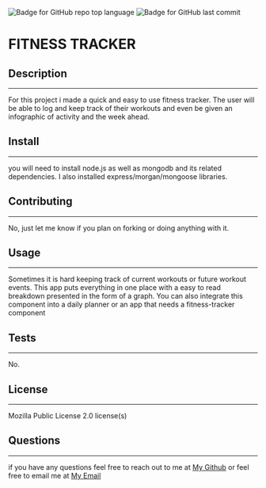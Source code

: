 ![Badge for GitHub repo top language](https://img.shields.io/github/languages/top/tylerdahl123/FITNESS-TRACKER?style=flat&logo=appveyor) ![Badge for GitHub last commit](https://img.shields.io/github/last-commit/tylerdahl123/FITNESS-TRACKER?style=flat&logo=appveyor) 

# FITNESS TRACKER

## Description
 ---
 
 For this project i made a quick and easy to use fitness tracker. The user will be able to log and keep track of their workouts and even be given an infographic of activity and the week ahead.
## Install 
---

 you will need to install node.js as well as mongodb and its related dependencies. I also installed express/morgan/mongoose libraries. 
## Contributing 
---

 No, just let me know if you plan on forking or doing anything with it. 
## Usage 
---

 Sometimes it is hard keeping track of current workouts or future workout events. This app puts everything in one place with a easy to read breakdown presented in the form of a graph. You can also integrate this component into a daily planner or an app that needs a fitness-tracker component 
## Tests
---

 No.
## License 
---

 Mozilla Public License 2.0 license(s) 
## Questions 
---

  if you have any questions feel free to reach out to me at [My Github](https://github.com/tylerdahl123) or feel free to email me at [My Email](dahlgren15@gmail.com) 